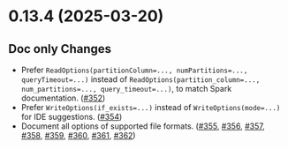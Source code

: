 # 0.13.4 (2025-03-20)

## Doc only Changes

- Prefer `ReadOptions(partitionColumn=..., numPartitions=..., queryTimeout=...)`
  instead of `ReadOptions(partition_column=..., num_partitions=..., query_timeout=...)`,
  to match Spark documentation. ([#352](https://github.com/MobileTeleSystems/onetl/pull/352))
- Prefer `WriteOptions(if_exists=...)` instead of `WriteOptions(mode=...)` for IDE suggestions. ([#354](https://github.com/MobileTeleSystems/onetl/pull/354))
- Document all options of supported file formats.
  ([#355](https://github.com/MobileTeleSystems/onetl/pull/355), [#356](https://github.com/MobileTeleSystems/onetl/pull/356), [#357](https://github.com/MobileTeleSystems/onetl/pull/357), [#358](https://github.com/MobileTeleSystems/onetl/pull/358), [#359](https://github.com/MobileTeleSystems/onetl/pull/359), [#360](https://github.com/MobileTeleSystems/onetl/pull/360), [#361](https://github.com/MobileTeleSystems/onetl/pull/361), [#362](https://github.com/MobileTeleSystems/onetl/pull/362))
